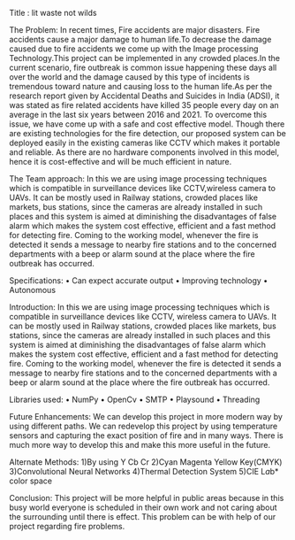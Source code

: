 Title : lit waste not wilds

The Problem:
In recent times, Fire accidents are major disasters. Fire accidents cause a major damage to human life.To decrease the damage caused due to fire accidents we come up with the Image processing Technology.This project can be implemented in any crowded places.In the current scenario, fire outbreak is common issue happening these days all over the world and the damage caused by this type of incidents is tremendous toward nature and causing loss to the human life.As per the research report given by Accidental Deaths and Suicides in India (ADSI), it was stated as fire related accidents have killed 35 people every day on an average in the last six years between 2016 and 2021. To overcome this issue, we have come up with a safe and cost effective model. Though there are existing technologies for the fire detection, our proposed system can be deployed easily in the existing cameras like CCTV which makes it portable and reliable. As there are no hardware components involved in this model, hence it is cost-effective and will be much efficient in nature.

The Team approach:
In this we are using image processing techniques which is compatible in surveillance devices like CCTV,wireless camera to UAVs. It can be mostly used in Railway stations, crowded places like markets, bus stations, since the cameras are already installed in such places and this system is aimed at diminishing 
the disadvantages of false alarm which makes the system cost effective, efficient and a fast method for detecting fire. Coming to the working model, whenever the fire is detected it sends a message to nearby fire stations and to the concerned departments with a beep or alarm sound at the place where the fire 
outbreak has occurred.

Specifications:
• Can expect accurate output
• Improving technology
• Autonomous

Introduction:
In this we are using image processing techniques which is compatible in surveillance devices like CCTV, wireless camera to UAVs. It can be mostly used in Railway stations, crowded places like markets, bus stations, since the cameras are already installed in such places and this system is aimed at diminishing the disadvantages of false alarm which makes the system cost effective, efficient and a fast method for detecting fire. Coming to the working model, whenever the fire is detected it sends a 
message to nearby fire stations and to the concerned departments with a beep or alarm sound at the place where the fire outbreak has occurred.

Libraries used:
• NumPy
• OpenCv
• SMTP 
• Playsound
• Threading

Future Enhancements:
We can develop this project in more modern way by using different paths. We can redevelop this project by using temperature sensors and capturing 
the exact position of fire and in many ways. There is much more way to develop this and make this more useful in the future.

Alternate Methods:
1)By using Y Cb Cr
2)Cyan Magenta Yellow Key(CMYK)
3)Convolutional Neural Networks
4)Thermal Detection System
5)CIE L*a*b* color space


Conclusion:
This project will be more helpful in public areas because in this busy world everyone is scheduled in their own work and not caring about the 
surrounding until there is effect. This problem can be with help of our project regarding fire problems.
